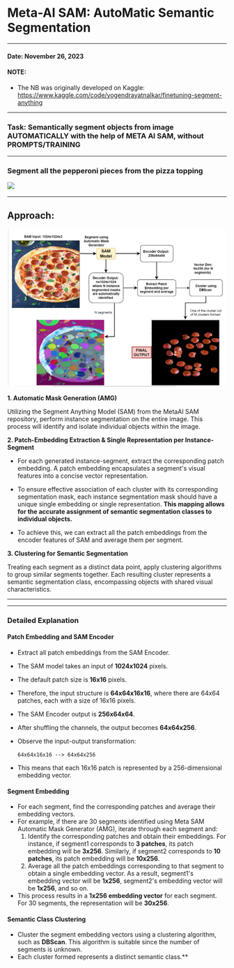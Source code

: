 # Meta-AI SAM: AutoMatic Semantic Segmentation
---

#### **Date:** November 26, 2023

#### **NOTE:**

- The NB was originally developed on Kaggle: https://www.kaggle.com/code/yogendrayatnalkar/finetuning-segment-anything 

---
 
### Task: Semantically segment objects from image **AUTOMATICALLY** with the help of **META AI SAM**, without PROMPTS/TRAINING

---

### Segment all the pepperoni pieces from the pizza topping

![](https://i2.wp.com/lifemadesimplebakes.com/wp-content/uploads/2014/09/Classic-Pepperoni-Pizza-1.jpg)

--- 

## Approach: 

![](https://raw.githubusercontent.com/yogendra-yatnalkar/SAM-Automatic-Semantic-Segmentation/main/support-assets/SAM-Automatic-Semantic-Segmentation.png)

**1. Automatic Mask Generation (AMG)**

Utilizing the Segment Anything Model (SAM) from the MetaAI SAM repository, perform instance segmentation on the entire image. This process will identify and isolate individual objects within the image.

**2. Patch-Embedding Extraction & Single Representation per Instance-Segment**

- For each generated instance-segment, extract the corresponding patch embedding. A patch embedding encapsulates a segment's visual features into a concise vector representation.

- To ensure effective association of each cluster with its corresponding segmentation mask, each instance segmentation mask should have a unique single embedding or single representation. **This mapping allows for the accurate assignment of semantic segmentation classes to individual objects.**

- To achieve this, we can extract all the patch embeddings from the encoder features of SAM and average them per segment.

**3. Clustering for Semantic Segmentation**

Treating each segment as a distinct data point, apply clustering algorithms to group similar segments together. Each resulting cluster represents a semantic segmentation class, encompassing objects with shared visual characteristics.

---
---

### Detailed Explanation

#### Patch Embedding and SAM Encoder

- Extract all patch embeddings from the SAM Encoder.

- The SAM model takes an input of **1024x1024** pixels.

- The default patch size is **16x16** pixels.

- Therefore, the input structure is **64x64x16x16**, where there are 64x64 patches, each with a size of 16x16 pixels.

- The SAM Encoder output is **256x64x64**.

- After shuffling the channels, the output becomes **64x64x256**.

- Observe the input-output transformation:
  
  ```
  64x64x16x16 --> 64x64x256
  ```

- This means that each 16x16 patch is represented by a 256-dimensional embedding vector.

#### Segment Embedding

- For each segment, find the corresponding patches and average their embedding vectors.
- For example, if there are 30 segments identified using Meta SAM Automatic Mask Generator (AMG), iterate through each segment and:
  1. Identify the corresponding patches and obtain their embeddings. For instance, if segment1 corresponds to **3 patches**, its patch embedding will be **3x256**. Similarly, if segment2 corresponds to **10 patches**, its patch embedding will be **10x256**.
  2. Average all the patch embeddings corresponding to that segment to obtain a single embedding vector. As a result, segment1's embedding vector will be **1x256**, segment2's embedding vector will be **1x256**, and so on.
- This process results in a **1x256 embedding vector** for each segment. For 30 segments, the representation will be **30x256**.

#### Semantic Class Clustering

- Cluster the segment embedding vectors using a clustering algorithm, such as **DBScan**. This algorithm is suitable since the number of segments is unknown.
- Each cluster formed represents a distinct semantic class.**